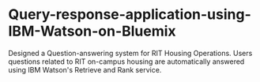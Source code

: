 # Query-response-application-using-IBM-Watson-on-Bluemix
Designed a Question-answering system for RIT Housing Operations. Users questions related to RIT on-campus housing are automatically answered using IBM Watson's Retrieve and Rank service. 

